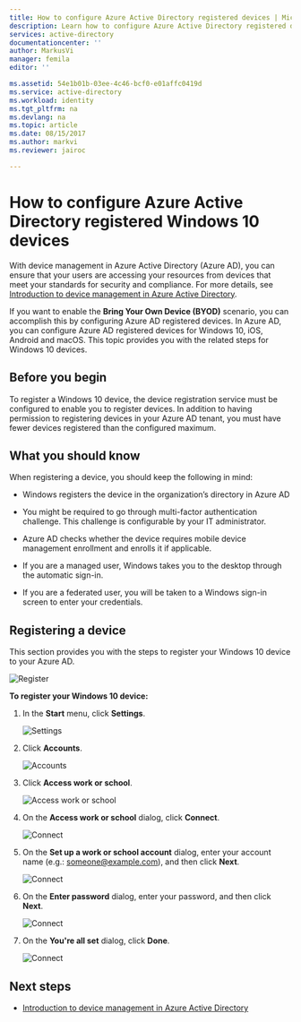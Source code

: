 ```yaml
---
title: How to configure Azure Active Directory registered devices | Microsoft Docs
description: Learn how to configure Azure Active Directory registered devices.
services: active-directory
documentationcenter: ''
author: MarkusVi
manager: femila
editor: ''

ms.assetid: 54e1b01b-03ee-4c46-bcf0-e01affc0419d
ms.service: active-directory
ms.workload: identity
ms.tgt_pltfrm: na
ms.devlang: na
ms.topic: article
ms.date: 08/15/2017
ms.author: markvi
ms.reviewer: jairoc

---
```

# How to configure Azure Active Directory registered Windows 10 devices

With device management in Azure Active Directory (Azure AD), you can ensure that your users are accessing your resources from devices that meet your standards for security and compliance. For more details, see [Introduction to device management in Azure Active Directory](device-management-introduction.md).

If you want to enable the **Bring Your Own Device (BYOD)** scenario, you can accomplish this by configuring Azure AD registered devices. In Azure AD, you can configure Azure AD registered devices for Windows 10, iOS, Android and macOS. This topic provides you with the related steps for Windows 10 devices. 


## Before you begin

To register a Windows 10 device, the device registration service must be configured to enable you to register devices. In addition to having permission to registering devices in your Azure AD tenant, you must have fewer devices registered than the configured maximum. 

## What you should know

When registering a device, you should keep the following in mind:

- Windows registers the device in the organization’s directory in Azure AD

- You might be required to go through multi-factor authentication challenge. This challenge is configurable by your IT administrator.

- Azure AD checks whether the device requires mobile device management enrollment and enrolls it if applicable.

- If you are a managed user, Windows takes you to the desktop through the automatic sign-in.

- If you are a federated user, you will be taken to a Windows sign-in screen to enter your credentials.


## Registering a device

This section provides you with the steps to register your Windows 10 device to your Azure AD.

![Register](./media/device-management-azuread-registered-devices-windows10-setup/08.png)


**To register your Windows 10 device:**

1. In the **Start** menu, click **Settings**.

    ![Settings](./media/device-management-azuread-registered-devices-windows10-setup/01.png)

2. Click **Accounts**.

    ![Accounts](./media/device-management-azuread-registered-devices-windows10-setup/02.png)


3. Click **Access work or school**.

    ![Access work or school](./media/device-management-azuread-registered-devices-windows10-setup/03.png)

4. On the **Access work or school** dialog, click **Connect**.

    ![Connect](./media/device-management-azuread-registered-devices-windows10-setup/04.png)


5. On the  **Set up a work or school account** dialog, enter your account name (e.g.: someone@example.com), and then click **Next**.

    ![Connect](./media/device-management-azuread-registered-devices-windows10-setup/06.png)


6. On the  **Enter password** dialog, enter your password, and then click **Next**.

    ![Connect](./media/device-management-azuread-registered-devices-windows10-setup/05.png)


7. On the **You're all set** dialog, click **Done**.

    ![Connect](./media/device-management-azuread-registered-devices-windows10-setup/07.png)









## Next steps

* [Introduction to device management in Azure Active Directory](device-management-introduction.md)



